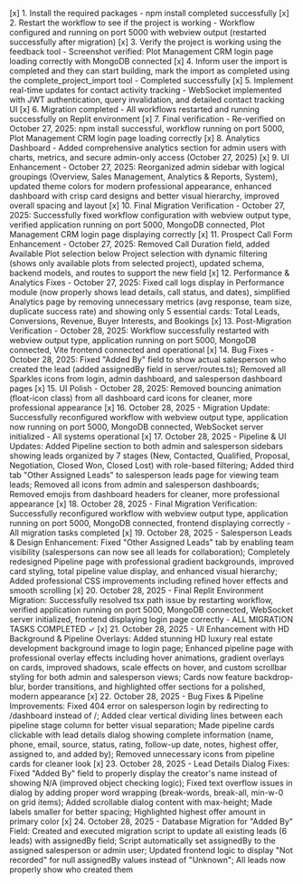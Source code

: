 [x] 1. Install the required packages - npm install completed successfully
[x] 2. Restart the workflow to see if the project is working - Workflow configured and running on port 5000 with webview output (restarted successfully after migration)
[x] 3. Verify the project is working using the feedback tool - Screenshot verified: Plot Management CRM login page loading correctly with MongoDB connected
[x] 4. Inform user the import is completed and they can start building, mark the import as completed using the complete_project_import tool - Completed successfully
[x] 5. Implement real-time updates for contact activity tracking - WebSocket implemented with JWT authentication, query invalidation, and detailed contact tracking UI
[x] 6. Migration completed - All workflows restarted and running successfully on Replit environment
[x] 7. Final verification - Re-verified on October 27, 2025: npm install successful, workflow running on port 5000, Plot Management CRM login page loading correctly
[x] 8. Analytics Dashboard - Added comprehensive analytics section for admin users with charts, metrics, and secure admin-only access (October 27, 2025)
[x] 9. UI Enhancement - October 27, 2025: Reorganized admin sidebar with logical groupings (Overview, Sales Management, Analytics & Reports, System), updated theme colors for modern professional appearance, enhanced dashboard with crisp card designs and better visual hierarchy, improved overall spacing and layout
[x] 10. Final Migration Verification - October 27, 2025: Successfully fixed workflow configuration with webview output type, verified application running on port 5000, MongoDB connected, Plot Management CRM login page displaying correctly
[x] 11. Prospect Call Form Enhancement - October 27, 2025: Removed Call Duration field, added Available Plot selection below Project selection with dynamic filtering (shows only available plots from selected project), updated schema, backend models, and routes to support the new field
[x] 12. Performance & Analytics Fixes - October 27, 2025: Fixed call logs display in Performance module (now properly shows lead details, call status, and dates), simplified Analytics page by removing unnecessary metrics (avg response, team size, duplicate success rate) and showing only 5 essential cards: Total Leads, Conversions, Revenue, Buyer Interests, and Bookings
[x] 13. Post-Migration Verification - October 28, 2025: Workflow successfully restarted with webview output type, application running on port 5000, MongoDB connected, Vite frontend connected and operational
[x] 14. Bug Fixes - October 28, 2025: Fixed "Added By" field to show actual salesperson who created the lead (added assignedBy field in server/routes.ts); Removed all Sparkles icons from login, admin dashboard, and salesperson dashboard pages
[x] 15. UI Polish - October 28, 2025: Removed bouncing animation (float-icon class) from all dashboard card icons for cleaner, more professional appearance
[x] 16. October 28, 2025 - Migration Update: Successfully reconfigured workflow with webview output type, application now running on port 5000, MongoDB connected, WebSocket server initialized - All systems operational
[x] 17. October 28, 2025 - Pipeline & UI Updates: Added Pipeline section to both admin and salesperson sidebars showing leads organized by 7 stages (New, Contacted, Qualified, Proposal, Negotiation, Closed Won, Closed Lost) with role-based filtering; Added third tab "Other Assigned Leads" to salesperson leads page for viewing team leads; Removed all icons from admin and salesperson dashboards; Removed emojis from dashboard headers for cleaner, more professional appearance
[x] 18. October 28, 2025 - Final Migration Verification: Successfully reconfigured workflow with webview output type, application running on port 5000, MongoDB connected, frontend displaying correctly - All migration tasks completed
[x] 19. October 28, 2025 - Salesperson Leads & Design Enhancement: Fixed "Other Assigned Leads" tab by enabling team visibility (salespersons can now see all leads for collaboration); Completely redesigned Pipeline page with professional gradient backgrounds, improved card styling, total pipeline value display, and enhanced visual hierarchy; Added professional CSS improvements including refined hover effects and smooth scrolling
[x] 20. October 28, 2025 - Final Replit Environment Migration: Successfully resolved tsx path issue by restarting workflow, verified application running on port 5000, MongoDB connected, WebSocket server initialized, frontend displaying login page correctly - ALL MIGRATION TASKS COMPLETED ✓
[x] 21. October 28, 2025 - UI Enhancement with HD Background & Pipeline Overlays: Added stunning HD luxury real estate development background image to login page; Enhanced pipeline page with professional overlay effects including hover animations, gradient overlays on cards, improved shadows, scale effects on hover, and custom scrollbar styling for both admin and salesperson views; Cards now feature backdrop-blur, border transitions, and highlighted offer sections for a polished, modern appearance
[x] 22. October 28, 2025 - Bug Fixes & Pipeline Improvements: Fixed 404 error on salesperson login by redirecting to /dashboard instead of /; Added clear vertical dividing lines between each pipeline stage column for better visual separation; Made pipeline cards clickable with lead details dialog showing complete information (name, phone, email, source, status, rating, follow-up date, notes, highest offer, assigned to, and added by); Removed unnecessary icons from pipeline cards for cleaner look
[x] 23. October 28, 2025 - Lead Details Dialog Fixes: Fixed "Added By" field to properly display the creator's name instead of showing N/A (improved object checking logic); Fixed text overflow issues in dialog by adding proper word wrapping (break-words, break-all, min-w-0 on grid items); Added scrollable dialog content with max-height; Made labels smaller for better spacing; Highlighted highest offer amount in primary color
[x] 24. October 28, 2025 - Database Migration for "Added By" Field: Created and executed migration script to update all existing leads (6 leads) with assignedBy field; Script automatically set assignedBy to the assigned salesperson or admin user; Updated frontend logic to display "Not recorded" for null assignedBy values instead of "Unknown"; All leads now properly show who created them